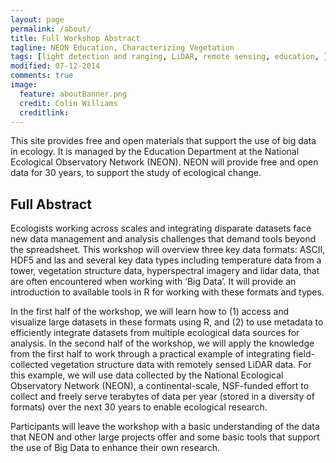 ```yaml
---
layout: page
permalink: /about/
title: Full Workshop Abstract
tagline: NEON Education, Characterizing Vegetation
tags: [light detection and ranging, LiDAR, remote sensing, education, ]
modified: 07-12-2014
comments: true
image:
  feature: aboutBanner.png
  credit: Colin Williams
  creditlink: 
---
```


This site provides free and open materials that support the use of big data in ecology. It is managed by the Education Department at the National Ecological Observatory Network (NEON). NEON will provide free and open data for 30 years, to support the study of ecological change.


## Full Abstract

<p>Ecologists working across scales and integrating disparate datasets face new data management and analysis challenges that demand tools beyond the spreadsheet. This workshop will overview three key data formats: ASCII, HDF5 and las and several key data types including temperature data from a tower, vegetation structure data, hyperspectral imagery and lidar data, that are often encountered when working with ‘Big Data’.  It will provide an introduction to available tools in R for working with these formats and types.</p> 

<p>In the first half of the workshop, we will learn how to (1) access and visualize large datasets in these formats using R, and (2) to use metadata to efficiently integrate datasets from multiple ecological data sources for analysis. In the second half of the workshop, we will apply the knowledge from the first half to work through a practical example of integrating field-collected vegetation structure data with remotely sensed LiDAR data. For this example, we will use data collected by the National Ecological Observatory Network (NEON), a continental-scale, NSF-funded effort to collect and freely serve terabytes of data per year (stored in a diversity of formats) over the next 30 years to enable ecological research. </p>
<p>Participants will leave the workshop with a basic understanding of the data that NEON and other large projects offer and some basic tools that support the use of Big Data to enhance their own research. </p>
